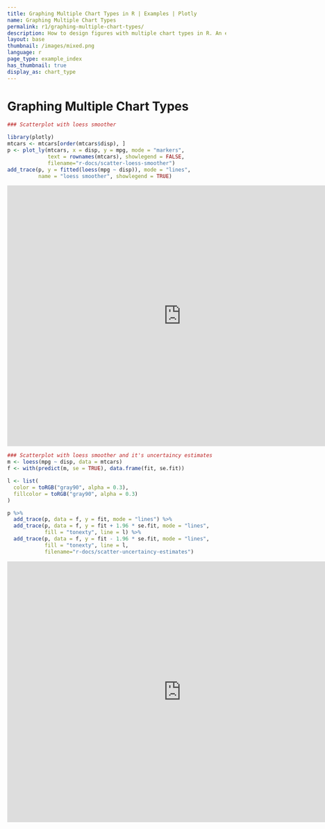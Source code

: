 ```yaml
---
title: Graphing Multiple Chart Types in R | Examples | Plotly
name: Graphing Multiple Chart Types
permalink: r1/graphing-multiple-chart-types/
description: How to design figures with multiple chart types in R. An example of a line chart with an uncertainty band.
layout: base
thumbnail: /images/mixed.png
language: r
page_type: example_index
has_thumbnail: true
display_as: chart_type
---
```



# Graphing Multiple Chart Types


```r
### Scatterplot with loess smoother

library(plotly)
mtcars <- mtcars[order(mtcars$disp), ]
p <- plot_ly(mtcars, x = disp, y = mpg, mode = "markers",
             text = rownames(mtcars), showlegend = FALSE,
             filename="r-docs/scatter-loess-smoother")
add_trace(p, y = fitted(loess(mpg ~ disp)), mode = "lines",
          name = "loess smoother", showlegend = TRUE)
```

<iframe height="600" id="igraph" scrolling="no" seamless="seamless" src="https://plot.ly/~RPlotBot/223" width="800" frameBorder="0"></iframe>

```r
### Scatterplot with loess smoother and it's uncertaincy estimates
m <- loess(mpg ~ disp, data = mtcars)
f <- with(predict(m, se = TRUE), data.frame(fit, se.fit))

l <- list(
  color = toRGB("gray90", alpha = 0.3),
  fillcolor = toRGB("gray90", alpha = 0.3)
)

p %>%
  add_trace(p, data = f, y = fit, mode = "lines") %>%
  add_trace(p, data = f, y = fit + 1.96 * se.fit, mode = "lines",
            fill = "tonexty", line = l) %>%
  add_trace(p, data = f, y = fit - 1.96 * se.fit, mode = "lines",
            fill = "tonexty", line = l,
            filename="r-docs/scatter-uncertaincy-estimates")
```

<iframe height="600" id="igraph" scrolling="no" seamless="seamless" src="https://plot.ly/~RPlotBot/225" width="800" frameBorder="0"></iframe>
